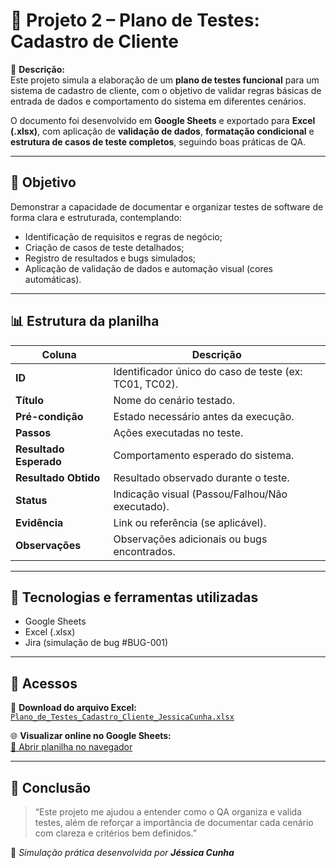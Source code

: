 # 🧩 Projeto 2 – Plano de Testes: Cadastro de Cliente  

📘 **Descrição:**  
Este projeto simula a elaboração de um **plano de testes funcional** para um sistema de cadastro de cliente, com o objetivo de validar regras básicas de entrada de dados e comportamento do sistema em diferentes cenários.  

O documento foi desenvolvido em **Google Sheets** e exportado para **Excel (.xlsx)**, com aplicação de **validação de dados**, **formatação condicional** e **estrutura de casos de teste completos**, seguindo boas práticas de QA.

---

## 🎯 **Objetivo**
Demonstrar a capacidade de documentar e organizar testes de software de forma clara e estruturada, contemplando:
- Identificação de requisitos e regras de negócio;  
- Criação de casos de teste detalhados;  
- Registro de resultados e bugs simulados;  
- Aplicação de validação de dados e automação visual (cores automáticas).  

---

## 📊 **Estrutura da planilha**
| Coluna | Descrição |
|--------|------------|
| **ID** | Identificador único do caso de teste (ex: TC01, TC02). |
| **Título** | Nome do cenário testado. |
| **Pré-condição** | Estado necessário antes da execução. |
| **Passos** | Ações executadas no teste. |
| **Resultado Esperado** | Comportamento esperado do sistema. |
| **Resultado Obtido** | Resultado observado durante o teste. |
| **Status** | Indicação visual (Passou/Falhou/Não executado). |
| **Evidência** | Link ou referência (se aplicável). |
| **Observações** | Observações adicionais ou bugs encontrados. |

---

## 🧠 **Tecnologias e ferramentas utilizadas**
- Google Sheets  
- Excel (.xlsx)  
- Jira (simulação de bug #BUG-001)  

---

## 📎 **Acessos**
📄 **Download do arquivo Excel:**  
[`Plano_de_Testes_Cadastro_Cliente_JessicaCunha.xlsx`](#)  

🌐 **Visualizar online no Google Sheets:**  
[🔗 Abrir planilha no navegador](https://docs.google.com/spreadsheets/d/1-IVDqD1cFxVYu6bKAxstM7IdlP8L9LnRpg0uY41b_BE/edit?usp=sharing)  

---

## 💬 **Conclusão**
> “Este projeto me ajudou a entender como o QA organiza e valida testes, além de reforçar a importância de documentar cada cenário com clareza e critérios bem definidos.”  

📌 *Simulação prática desenvolvida por **Jéssica Cunha***  
